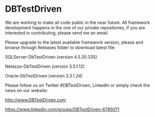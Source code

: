 DBTestDriven
============
We are working to make all code public in the near future. All framework development happens in the one of our private repositories, if you are interested in contributing, please send me an email. 

Please upgrade to the latest available framework version, please and browse through Releases folder to download latest file:

SQLServer-DbTestDriven (version 4.5.20.335)

Netezza-DbTestDriven (version 3.5.1.12)

Oracle-DbTestDriven (version 3.3.1.24)



Please follow us on Twitter #DBTestDriven, LinkedIn or simply check the news on our website: 

http://www.DBTestDriven.com

https://www.linkedin.com/groups/DBTestDriven-6785071
